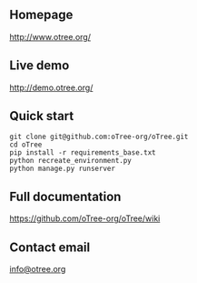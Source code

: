 ## Homepage
http://www.otree.org/

## Live demo
http://demo.otree.org/

## Quick start

    git clone git@github.com:oTree-org/oTree.git
    cd oTree
    pip install -r requirements_base.txt
    python recreate_environment.py
    python manage.py runserver

## Full documentation
https://github.com/oTree-org/oTree/wiki

## Contact email
info@otree.org
